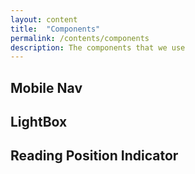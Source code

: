 ```yaml
---
layout: content
title:  "Components"
permalink: /contents/components
description: The components that we use
---
```


## Mobile Nav

## LightBox

## Reading Position Indicator
